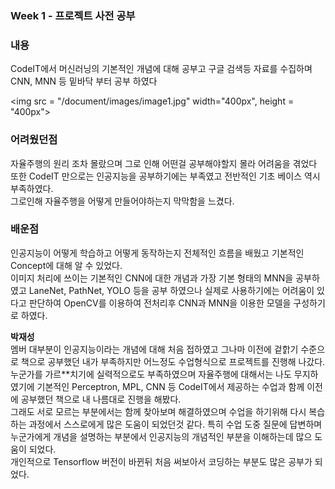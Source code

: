  ### Week 1 - 프로젝트 사전 공부
 ### **내용** 
 CodeIT에서 머신러닝의 기본적인 개념에 대해 공부고 구글 검색등 자료를 수집하며 CNN, MNN 등 밑바닥 부터 공부 하였다   
 
  <img src = "/document/images/image1.jpg" width="400px", height = "400px">

 ### **어려웠던점**
  자율주행의 원리 조차 몰랐으며 그로 인해 어떤걸 공부해야할지 몰라 어려움을 겪었다   
 또한 CodeIT 만으로는 인공지능을 공부하기에는 부족였고 전반적인 기초 베이스 역시 부족하였다.    
 그로인해 자율주행을 어떻게 만들어야하는지 막막함을 느겼다.
 
 ### **배운점**  
 인공지능이 어떻게 학습하고 어떻게 동작하는지 전체적인 흐름을 배웠고 기본적인 Concept에 대해 알 수 있었다.   
 이미지 처리에 쓰이는 기본적인 CNN에 대한 개념과 가장 기본 형태의 MNN을 공부하였고 LaneNet, PathNet, YOLO 등을 공부 하였으나 
 실제로 사용하기에는 어려움이 있다고 판단하여 OpenCV를 이용하여 전처리후 CNN과 MNN을 이용한 모델을 구성하기로 하였다.   
 
 **박재성**   
 멤버 대부분이 인공지능이라는 개념에 대해 처음 접하였고 그나마 이전에 겉핡기 수준으로 책으로 공부했던 내가 부족하지만 
 어느정도 수업형식으로 프로젝트를 진행해 나갔다.   
 누군가를 가르**치기에 실력적으로도 부족하였으며 자율주행에 대해서는 나도 무지하였기에 기본적인
 Perceptron, MPL, CNN 등 CodeIT에서 제공하는 수업과 함께 이전에 공부했던 책으로 내 나름대로 진행을 해봤다.   
 그래도 서로 모르는 부분에서는 함께 찾아보며 해결하였으며 수업을 하기위해 다시 복습하는 과정에서 스스로에게 많은 도움이 되었던것 같다.
 특히 수업 도중 질문에 답변하며 누군가에게 개념을 설명하는 부분에서 인공지능의 개념적인 부분을 이해하는데 많으 도움이 되었다.   
 개인적으로 Tensorflow 버전이 바뀐뒤 처음 써보아서 코딩하는 부분도 많은 공부가 되었다.
 
 